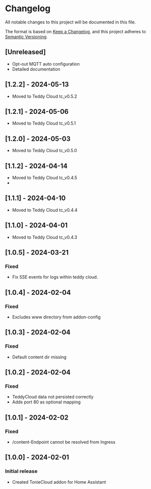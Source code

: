 # Changelog

All notable changes to this project will be documented in this file.

The format is based on [Keep a Changelog](https://keepachangelog.com/en/1.0.0/),
and this project adheres to [Semantic Versioning](https://semver.org/spec/v2.0.0.html).

## [Unreleased]
- Opt-out MQTT auto configuration
- Detailed documentation

## [1.2.2] - 2024-05-13
- Moved to Teddy Cloud tc_v0.5.2

## [1.2.1] - 2024-05-06
- Moved to Teddy Cloud tc_v0.5.1

## [1.2.0] - 2024-05-03
- Moved to Teddy Cloud tc_v0.5.0

## [1.1.2] - 2024-04-14
- Moved to Teddy Cloud tc_v0.4.5
- 
## [1.1.1] - 2024-04-10
- Moved to Teddy Cloud tc_v0.4.4

## [1.1.0] - 2024-04-01
- Moved to Teddy Cloud tc_v0.4.3

## [1.0.5] - 2024-03-21
### Fixed
- Fix SSE events for logs within teddy cloud.

## [1.0.4] - 2024-02-04
### Fixed
- Excludes www directory from addon-config

## [1.0.3] - 2024-02-04
### Fixed
- Default content dir missing

## [1.0.2] - 2024-02-04
### Fixed
- TeddyCloud data not persisted correctly 
- Adds port 80 as optional mapping  

## [1.0.1] - 2024-02-02
### Fixed
-  /content-Endpoint cannot be resolved from Ingress

## [1.0.0] - 2024-02-01

### Initial release
- Created TonieCloud addon for Home Assistant 
